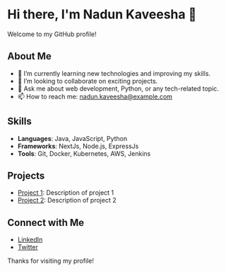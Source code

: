 # Hi there, I'm Nadun Kaveesha 👋

Welcome to my GitHub profile!

## About Me
- 🌱 I’m currently learning new technologies and improving my skills.
- 👯 I’m looking to collaborate on exciting projects.
- 💬 Ask me about web development, Python, or any tech-related topic.
- 📫 How to reach me: [nadun.kaveesha@example.com](mailto:nadun.kaveesha@example.com)

## Skills
- **Languages**: Java, JavaScript, Python
- **Frameworks**: NextJs, Node.js, ExpressJs
- **Tools**: Git, Docker, Kubernetes, AWS, Jenkins

## Projects
- [Project 1](https://github.com/Nadun-Kaveesha/project1): Description of project 1
- [Project 2](https://github.com/Nadun-Kaveesha/project2): Description of project 2

## Connect with Me
- [LinkedIn](https://www.linkedin.com/in/nadun-kaveesha)
- [Twitter](https://twitter.com/nadun_kaveesha)

Thanks for visiting my profile!
